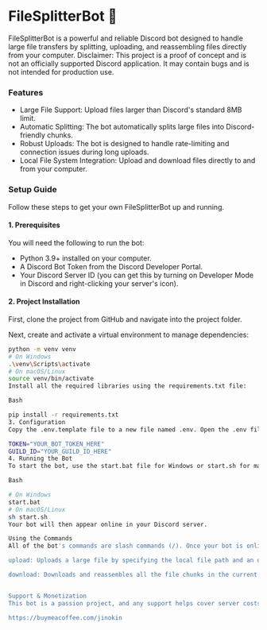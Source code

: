 # FileSplitterBot 🤖

FileSplitterBot is a powerful and reliable Discord bot designed to handle large file transfers by splitting, uploading, and reassembling files directly from your computer.
Disclaimer: This project is a proof of concept and is not an officially supported Discord application. It may contain bugs and is not intended for production use.
### Features

- Large File Support: Upload files larger than Discord's standard 8MB limit.
- Automatic Splitting: The bot automatically splits large files into Discord-friendly chunks.
- Robust Uploads: The bot is designed to handle rate-limiting and connection issues during long uploads.
- Local File System Integration: Upload and download files directly to and from your computer.

### Setup Guide

Follow these steps to get your own FileSplitterBot up and running.

#### 1. Prerequisites

You will need the following to run the bot:

- Python 3.9+ installed on your computer.
- A Discord Bot Token from the Discord Developer Portal.
- Your Discord Server ID (you can get this by turning on Developer Mode in Discord and right-clicking your server's icon).

#### 2. Project Installation

First, clone the project from GitHub and navigate into the project folder.

Next, create and activate a virtual environment to manage dependencies:

```bash
python -m venv venv
# On Windows
.\venv\Scripts\activate
# On macOS/Linux
source venv/bin/activate
Install all the required libraries using the requirements.txt file:

Bash

pip install -r requirements.txt
3. Configuration
Copy the .env.template file to a new file named .env. Open the .env file and add your bot token and guild ID:

TOKEN="YOUR_BOT_TOKEN_HERE"
GUILD_ID="YOUR_GUILD_ID_HERE"
4. Running the Bot
To start the bot, use the start.bat file for Windows or start.sh for macOS/Linux. This will activate the virtual environment and run the main script.

Bash

# On Windows
start.bat
# On macOS/Linux
sh start.sh
Your bot will then appear online in your Discord server.

Using the Commands
All of the bot's commands are slash commands (/). Once your bot is online, it will automatically sync the commands to your server.

upload: Uploads a large file by specifying the local file path and an optional channel name.

download: Downloads and reassembles all the file chunks in the current channel.


Support & Monetization
This bot is a passion project, and any support helps cover server costs and encourages continued development. If you find it useful, you can support its development by donating.

https://buymeacoffee.com/jinokin
